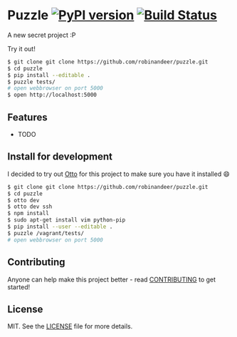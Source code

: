 # Puzzle [![PyPI version][fury-image]][fury-url] [![Build Status][travis-image]][travis-url]
A new secret project :P

Try it out!

```bash
$ git clone git clone https://github.com/robinandeer/puzzle.git
$ cd puzzle
$ pip install --editable .
$ puzzle tests/
# open webbrowser on port 5000
$ open http://localhost:5000
```


## Features

* TODO


## Install for development
I decided to try out [Otto][otto] for this project to make sure you have it installed :smile:

```bash
$ git clone git clone https://github.com/robinandeer/puzzle.git
$ cd puzzle
$ otto dev
$ otto dev ssh
$ npm install
$ sudo apt-get install vim python-pip
$ pip install --user --editable .
$ puzzle /vagrant/tests/
# open webbrowser on port 5000
```


## Contributing
Anyone can help make this project better - read [CONTRIBUTING](CONTRIBUTING.md) to get started!


## License
MIT. See the [LICENSE](LICENSE) file for more details.


[fury-url]: http://badge.fury.io/py/puzzle
[fury-image]: https://badge.fury.io/py/puzzle.png
[travis-url]: https://travis-ci.org/robinandeer/puzzle
[travis-image]: https://travis-ci.org/robinandeer/puzzle.png?branch=develop
[otto]: https://ottoproject.io/
